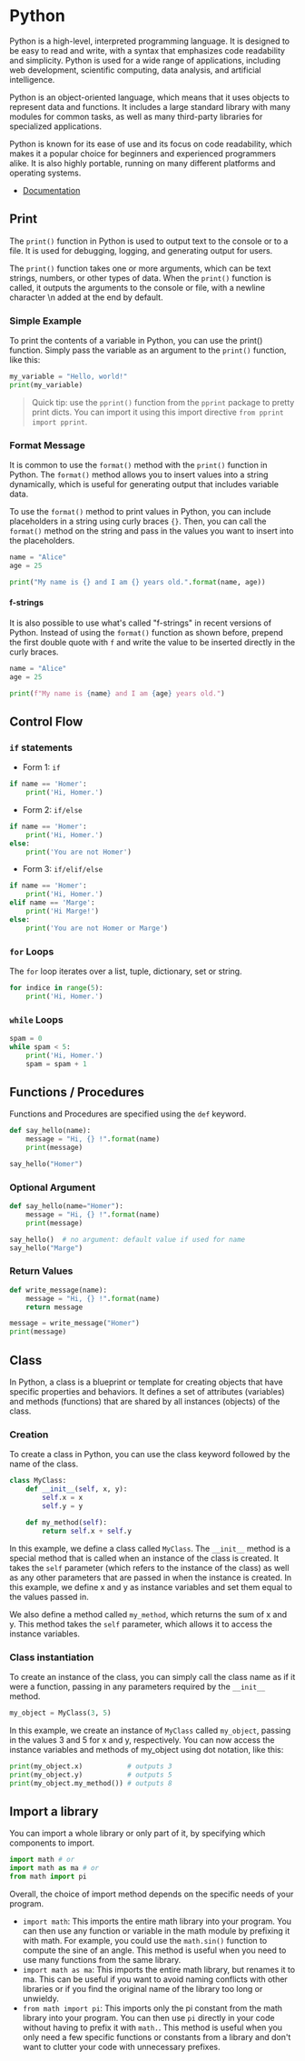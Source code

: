 # Python

Python is a high-level, interpreted programming language. It is designed to be easy to read and write, with a syntax that emphasizes code readability and simplicity. Python is used for a wide range of applications, including web development, scientific computing, data analysis, and artificial intelligence.

Python is an object-oriented language, which means that it uses objects to represent data and functions. It includes a large standard library with many modules for common tasks, as well as many third-party libraries for specialized applications.

Python is known for its ease of use and its focus on code readability, which makes it a popular choice for beginners and experienced programmers alike. It is also highly portable, running on many different platforms and operating systems.

* [Documentation](https://docs.python.org/3/)


## Print 

The `print()` function in Python is used to output text to the console or to a file. It is used for debugging, logging, and generating output for users.

The `print()` function takes one or more arguments, which can be text strings, numbers, or other types of data. When the `print()` function is called, it outputs the arguments to the console or file, with a newline character \n added at the end by default.


### Simple Example

To print the contents of a variable in Python, you can use the print() function. Simply pass the variable as an argument to the `print()` function, like this:

```python
my_variable = "Hello, world!"
print(my_variable)
```

> Quick tip: use the `pprint()` function from the `pprint` package to pretty print dicts. You can import it using this import directive `from pprint import pprint`.

### Format Message

It is common to use the `format()` method with the `print()` function in Python. The `format()` method allows you to insert values into a string dynamically, which is useful for generating output that includes variable data.

To use the `format()` method to print values in Python, you can include placeholders in a string using curly braces `{}`. Then, you can call the `format()` method on the string and pass in the values you want to insert into the placeholders. 

```python
name = "Alice"
age = 25

print("My name is {} and I am {} years old.".format(name, age))
```

#### f-strings

It is also possible to use what's called "f-strings" in recent versions of Python. Instead of using the `format()` function as shown before, prepend the first double quote with `f` and write the value to be inserted directly in the curly braces.


```python
name = "Alice"
age = 25

print(f"My name is {name} and I am {age} years old.")
```

## Control Flow

### `if` statements

* Form 1: `if`

```python
if name == 'Homer':
    print('Hi, Homer.')
```

* Form 2: `if/else`

```python
if name == 'Homer':
    print('Hi, Homer.')
else:
    print('You are not Homer')
```

* Form 3: `if/elif/else`

```python
if name == 'Homer':
    print('Hi, Homer.')
elif name == 'Marge':
    print('Hi Marge!')
else:
    print('You are not Homer or Marge')
```

### `for` Loops

The `for` loop iterates over a list, tuple, dictionary, set or string.

```python
for indice in range(5):
    print('Hi, Homer.')
```

### `while` Loops

```python
spam = 0
while spam < 5:
    print('Hi, Homer.')
    spam = spam + 1
```

## Functions / Procedures

Functions and Procedures are specified using the `def` keyword. 

```python
def say_hello(name):
    message = "Hi, {} !".format(name)
    print(message)

say_hello("Homer")
```

### Optional Argument

```python
def say_hello(name="Homer"):
    message = "Hi, {} !".format(name)
    print(message)

say_hello()  # no argument: default value if used for name
say_hello("Marge")
```

### Return Values

```python
def write_message(name):
    message = "Hi, {} !".format(name)
    return message

message = write_message("Homer")
print(message)
```

## Class

In Python, a class is a blueprint or template for creating objects that have specific properties and behaviors. It defines a set of attributes (variables) and methods (functions) that are shared by all instances (objects) of the class.

### Creation

To create a class in Python, you can use the class keyword followed by the name of the class. 

```python
class MyClass:
    def __init__(self, x, y):
        self.x = x
        self.y = y

    def my_method(self):
        return self.x + self.y
```

In this example, we define a class called `MyClass`. The `__init__` method is a special method that is called when an instance of the class is created. It takes the `self` parameter (which refers to the instance of the class) as well as any other parameters that are passed in when the instance is created. In this example, we define x and y as instance variables and set them equal to the values passed in.

We also define a method called `my_method`, which returns the sum of x and y. This method takes the `self` parameter, which allows it to access the instance variables.

### Class instantiation

To create an instance of the class, you can simply call the class name as if it were a function, passing in any parameters required by the `__init__` method. 

```python 
my_object = MyClass(3, 5)
```

In this example, we create an instance of `MyClass` called `my_object`, passing in the values 3 and 5 for x and y, respectively. You can now access the instance variables and methods of my_object using dot notation, like this:

```python
print(my_object.x)           # outputs 3
print(my_object.y)           # outputs 5
print(my_object.my_method()) # outputs 8
``` 

## Import a library 

You can import a whole library or only part of it, by specifying which components to import.

``` python 
import math # or
import math as ma # or
from math import pi
```

Overall, the choice of import method depends on the specific needs of your program.

* `import math`: This imports the entire math library into your program. You can then use any function or variable in the math module by prefixing it with math. For example, you could use the `math.sin()` function to compute the sine of an angle. This method is useful when you need to use many functions from the same library.
* `import math as ma`: This imports the entire math library, but renames it to ma. This can be useful if you want to avoid naming conflicts with other libraries or if you find the original name of the library too long or unwieldy.
* `from math import pi`: This imports only the pi constant from the math library into your program. You can then use `pi` directly in your code without having to prefix it with `math.`. This method is useful when you only need a few specific functions or constants from a library and don't want to clutter your code with unnecessary prefixes.
